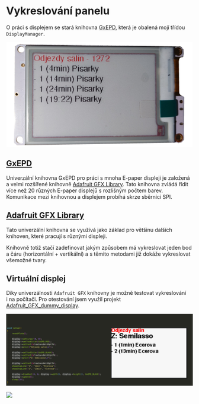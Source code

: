 # Vykreslování panelu

O&nbsp;práci s&nbsp;displejem se stará knihovna [GxEPD](https://github.com/ZinggJM/GxEPD), která je obalená mojí třídou `DisplayManager`.

![](../media/panel/ttgo-front.png)

## [GxEPD](https://github.com/ZinggJM/GxEPD)

Univerzální knihovna GxEPD pro práci s&nbsp;mnoha E-paper displeji je založená a&nbsp;velmi rozšířené knihovně [Adafruit GFX Library](https://github.com/adafruit/Adafruit-GFX-Library).
Tato knihovna zvládá řídit více než 20 různých E-paper displejů s&nbsp;rozlišným počtem barev.
Komunikace mezi knihovnou a&nbsp;displejem probíhá skrze sběrnici SPI.

## [Adafruit GFX Library](https://github.com/adafruit/Adafruit-GFX-Library)

Tato univerzální knihovna se využívá jako základ pro většinu dalších knihoven, které pracují s&nbsp;různými displeji.

Knihovně totiž stačí zadefinovat jakým způsobem má vykreslovat jeden bod a&nbsp;čáru (horizontální + vertikální) a&nbsp;s&nbsp;těmito metodami již dokáže vykreslovat všemožné tvary.

## Virtuální displej

Díky univerzálnosti `Adafruit GFX` knihovny je možně testovat vykreslování i&nbsp;na počítači.
Pro otestování jsem využil projekt [Adafruit_GFX_dummy_display](https://github.com/croutor/Adafruit_GFX_dummy_display).

![](../media/panel/virtualni-displej.png)

![](../media/panel/virtualni-ukazka.jpg)